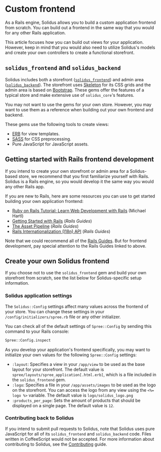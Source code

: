 # Custom frontend 

As a Rails engine, Solidus allows you to build a custom application frontend
from scratch. You can build out a frontend in the same way that you would for
any other Rails application.

This article focuses how you can build out views for your application. However,
keep in mind that you would also need to utilize Solidus's models and  create
your own controllers to create a functional storefront.

## `solidus_frontend` and `solidus_backend`

Solidus includes both a storefront ([`solidus_frontend`][solidus-frontend]) and
admin area ([`solidus_backend`][solidus-backend]). The storefront uses
[Skeleton][skeleton] for its CSS grids and the admin area is based on
[Bootstrap][bootstrap]. These gems offer the features of a typical store and
make extensive use of `solidus_core`'s features.

You may not want to use the gems for your own store. However, you may want to
use them as a reference when building out your own frontend and backend.

These gems use the following tools to create views:

- [ERB][erb] for view templates.
- [SASS][sass] for CSS preprocessing.
- Pure JavaScript for JavaScript assets.

[bootstrap]: https://getbootstrap.com
[erb]: https://apidock.com/ruby/ERB
[sass]: https://sass-lang.com
[skeleton]: http://getskeleton.com
[solidus-backend]: https://github.com/solidusio/solidus/tree/master/backend
[solidus-frontend]: https://github.com/solidusio/solidus/tree/master/frontend

## Getting started with Rails frontend development

If you intend to create your own storefront or admin area for a Solidus-based
store, we recommend that you first familiarize yourself with Rails. Solidus is a
Rails engine, so you would develop it the same way you would any other Rails
app.

If you are new to Rails, here are some resources you can use to get started
building your own application frontend:

- [Ruby on Rails Tutorial: Learn Web Development with
  Rails](https://www.railstutorial.org/book/) (Michael Hartl)
- [Getting Started with Rails](http://guides.rubyonrails.org/getting_started.html)
  (*Rails Guides*)
- [The Asset Pipeline](http://guides.rubyonrails.org/asset_pipeline.html)
  (*Rails Guides*)
- [Rails Internationalization (I18n) API](http://guides.rubyonrails.org/i18n.html)
  (*Rails Guides*)

Note that we could recommend all of the [Rails Guides][rails-guides]. But for
frontend development, pay special attention to the Rails Guides linked to above.

[rails-guides]: http://guides.rubyonrails.org

<!-- TODO:
  Uncomment the following content once #2488 is merged.

  ## Override existing views

  If you use the `solidus_frontend` or `solidus_backend` gems, you can override
  their views by creating files with the same filenames and paths in your own app.
  For more information, see the [Override views][override-views] article.

  [override-views]: override-views.html
-->

## Create your own Solidus frontend

If you choose not to use the `solidus_frontend` gem and build your own
storefront from scratch, see the list below for Solidus-specific setup
information.

### Solidus application settings

The `Solidus::Config` settings affect many values across the frontend of your
store. You can change these settings in your `/config/initializers/spree.rb`
file or any other initializer.

You can check all of the default settings of `Spree::Config` by sending this
command to your Rails console:

```bash
Spree::Config.inspect
```

As you develop your application's frontend specifically, you may want to
initialize your own values for the following `Spree::Config` settings:

- `:layout`: Specifies a view in your `/app/view` to be used as the base layout
  for your storefront. The default value is
  `spree/layouts/spree_application[.html.erb]`, which is a file included in the
  `solidus_frontend` gem.
- `:logo`: Specifies a file in your `/app/assets/images` to be used as the logo
  on the storefront.  You can access the logo from any view using the `<%= logo
  %>` variable. The default value is `logo/solidus_logo.png`
- `:products_per_page`: Sets the amount of products that should be displayed on
  a single page. The default value is `12`.

### Contributing back to Solidus

If you intend to submit pull requests to Solidus, note that Solidus uses pure
JavaScript for all of its `solidus_frontend` and `solidus_backend` code. Files
written in CoffeeScript would not be accepted. For more information about
contributing to Solidus, see the [Contributing][contributing] guide.

[contributing]: https://github.com/solidusio/solidus/blob/master/CONTRIBUTING.md

